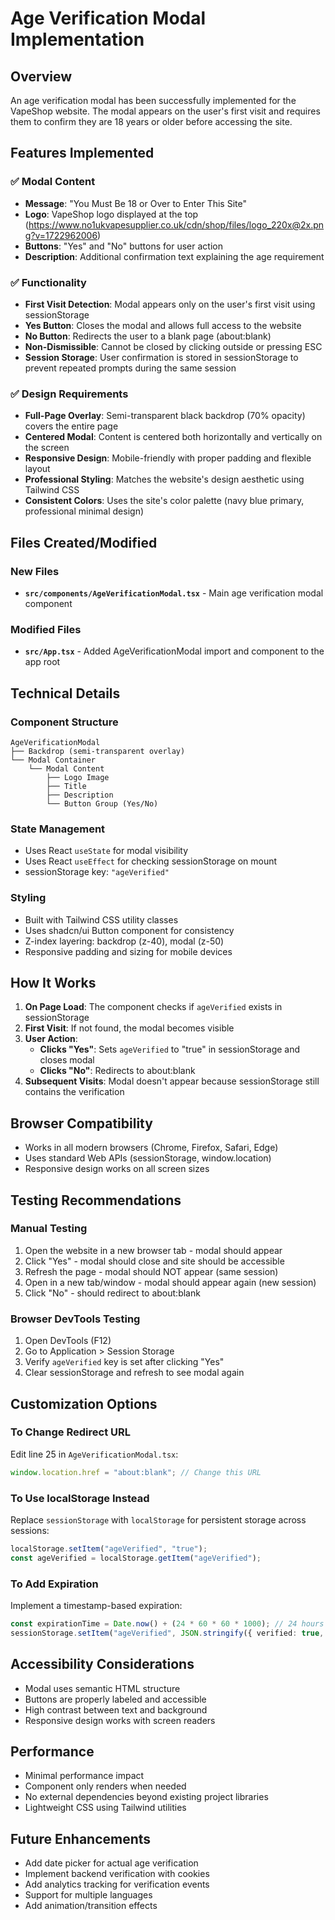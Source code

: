 # Age Verification Modal Implementation

## Overview
An age verification modal has been successfully implemented for the VapeShop website. The modal appears on the user's first visit and requires them to confirm they are 18 years or older before accessing the site.

## Features Implemented

### ✅ Modal Content
- **Message**: "You Must Be 18 or Over to Enter This Site"
- **Logo**: VapeShop logo displayed at the top (https://www.no1ukvapesupplier.co.uk/cdn/shop/files/logo_220x@2x.png?v=1722962006)
- **Buttons**: "Yes" and "No" buttons for user action
- **Description**: Additional confirmation text explaining the age requirement

### ✅ Functionality
- **First Visit Detection**: Modal appears only on the user's first visit using sessionStorage
- **Yes Button**: Closes the modal and allows full access to the website
- **No Button**: Redirects the user to a blank page (about:blank)
- **Non-Dismissible**: Cannot be closed by clicking outside or pressing ESC
- **Session Storage**: User confirmation is stored in sessionStorage to prevent repeated prompts during the same session

### ✅ Design Requirements
- **Full-Page Overlay**: Semi-transparent black backdrop (70% opacity) covers the entire page
- **Centered Modal**: Content is centered both horizontally and vertically on the screen
- **Responsive Design**: Mobile-friendly with proper padding and flexible layout
- **Professional Styling**: Matches the website's design aesthetic using Tailwind CSS
- **Consistent Colors**: Uses the site's color palette (navy blue primary, professional minimal design)

## Files Created/Modified

### New Files
- **`src/components/AgeVerificationModal.tsx`** - Main age verification modal component

### Modified Files
- **`src/App.tsx`** - Added AgeVerificationModal import and component to the app root

## Technical Details

### Component Structure
```
AgeVerificationModal
├── Backdrop (semi-transparent overlay)
└── Modal Container
    └── Modal Content
        ├── Logo Image
        ├── Title
        ├── Description
        └── Button Group (Yes/No)
```

### State Management
- Uses React `useState` for modal visibility
- Uses React `useEffect` for checking sessionStorage on mount
- sessionStorage key: `"ageVerified"`

### Styling
- Built with Tailwind CSS utility classes
- Uses shadcn/ui Button component for consistency
- Z-index layering: backdrop (z-40), modal (z-50)
- Responsive padding and sizing for mobile devices

## How It Works

1. **On Page Load**: The component checks if `ageVerified` exists in sessionStorage
2. **First Visit**: If not found, the modal becomes visible
3. **User Action**:
   - **Clicks "Yes"**: Sets `ageVerified` to "true" in sessionStorage and closes modal
   - **Clicks "No"**: Redirects to about:blank
4. **Subsequent Visits**: Modal doesn't appear because sessionStorage still contains the verification

## Browser Compatibility
- Works in all modern browsers (Chrome, Firefox, Safari, Edge)
- Uses standard Web APIs (sessionStorage, window.location)
- Responsive design works on all screen sizes

## Testing Recommendations

### Manual Testing
1. Open the website in a new browser tab - modal should appear
2. Click "Yes" - modal should close and site should be accessible
3. Refresh the page - modal should NOT appear (same session)
4. Open in a new tab/window - modal should appear again (new session)
5. Click "No" - should redirect to about:blank

### Browser DevTools Testing
1. Open DevTools (F12)
2. Go to Application > Session Storage
3. Verify `ageVerified` key is set after clicking "Yes"
4. Clear sessionStorage and refresh to see modal again

## Customization Options

### To Change Redirect URL
Edit line 25 in `AgeVerificationModal.tsx`:
```typescript
window.location.href = "about:blank"; // Change this URL
```

### To Use localStorage Instead
Replace `sessionStorage` with `localStorage` for persistent storage across sessions:
```typescript
localStorage.setItem("ageVerified", "true");
const ageVerified = localStorage.getItem("ageVerified");
```

### To Add Expiration
Implement a timestamp-based expiration:
```typescript
const expirationTime = Date.now() + (24 * 60 * 60 * 1000); // 24 hours
sessionStorage.setItem("ageVerified", JSON.stringify({ verified: true, expires: expirationTime }));
```

## Accessibility Considerations
- Modal uses semantic HTML structure
- Buttons are properly labeled and accessible
- High contrast between text and background
- Responsive design works with screen readers

## Performance
- Minimal performance impact
- Component only renders when needed
- No external dependencies beyond existing project libraries
- Lightweight CSS using Tailwind utilities

## Future Enhancements
- Add date picker for actual age verification
- Implement backend verification with cookies
- Add analytics tracking for verification events
- Support for multiple languages
- Add animation/transition effects


